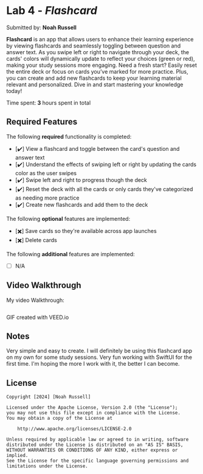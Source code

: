 # Lab 4 - *Flashcard*

Submitted by: **Noah Russell**

**Flashcard** is an app that allows users to enhance their learning experience by viewing flashcards and seamlessly toggling between question and answer text. As you swipe left or right to navigate through your deck, the cards' colors will dynamically update to reflect your choices (green or red), making your study sessions more engaging. Need a fresh start? Easily reset the entire deck or focus on cards you’ve marked for more practice. Plus, you can create and add new flashcards to keep your learning material relevant and personalized. Dive in and start mastering your knowledge today! 

Time spent: **3** hours spent in total

## Required Features

The following **required** functionality is completed:

- [✔️] View a flashcard and toggle between the card's question and answer text
- [✔️] Understand the effects of swiping left or right by updating the cards color as the user swipes
- [✔️] Swipe left and right to progress though the deck
- [✔️] Reset the deck with all the cards or only cards they've categorized as needing more practice
- [✔️] Create new flashcards and add them to the deck
 
The following **optional** features are implemented:

- [✖️] Save cards so they're available across app launches
- [✖️] Delete cards

The following **additional** features are implemented:

- [ ] N/A

## Video Walkthrough

My video Walkthrough:

<img style="max-width:300px;" src="">

GIF created with VEED.io

## Notes

Very simple and easy to create. I will definitely be using this flashcard app on my own for some study sessions. Very fun working with SwiftUI for the first time. I'm hoping the more I work with it, the better I can become.

## License

    Copyright [2024] [Noah Russell]

    Licensed under the Apache License, Version 2.0 (the "License");
    you may not use this file except in compliance with the License.
    You may obtain a copy of the License at

        http://www.apache.org/licenses/LICENSE-2.0

    Unless required by applicable law or agreed to in writing, software
    distributed under the License is distributed on an "AS IS" BASIS,
    WITHOUT WARRANTIES OR CONDITIONS OF ANY KIND, either express or implied.
    See the License for the specific language governing permissions and
    limitations under the License.
